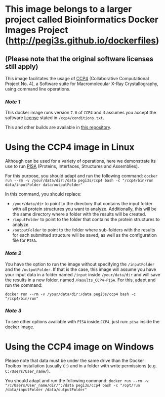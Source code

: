 
# This image belongs to a larger project called Bioinformatics Docker Images Project (http://pegi3s.github.io/dockerfiles)
## (Please note that the original software licenses still apply)

This image facilitates the usage of [CCP4](https://www.ccp4.ac.uk/) (Collaborative Computational Project No. 4), a Software suite for Macromolecular X-Ray Crystallography, using command line operations.

### *Note 1*

This docker image runs version `7.0` of `CCP4` and it assumes you accept the software [license](http://www.ccp4.ac.uk/download/licence.php?pkg=ccp4&os=src) stated in `/ccp4/conditions.txt`.

This and other builds are available in [this repository](http://devtools.fg.oisin.rc-harwell.ac.uk/nightly/7.0/).

# Using the CCP4 image in Linux

Although  can be used for a variety of operations, here we demonstrate its use to run [PISA](https://www.ebi.ac.uk/pdbe/pisa/) (Proteins, Interfaces, Structures and Assemblies).

For this purpose, you should adapt and run the following command: 
`docker run --rm -v /your/data/dir:/data pegi3s/ccp4 bash -c "/ccp4/bin/run data/inputFolder data/outputFolder"`

In this command, you should replace:
- `/your/data/dir` to point to the directory that contains the input folder with all protein structures you want to analyze. Additionally, this will be the same directory where a folder with the results will be created.
- `/inputFolder` to point to the folder that contains the protein structures to analyze.
- `/outputFolder` to point to the folder where sub-folders with the results for each submitted structure will be saved, as well as the configuration file for `PISA`.


### *Note 2*

You have the option to run the image without specifying the `/inputFolder` and the `/outputFolder`. If that is the case, this image will assume you have your input data in a folder named `/input` inside `/your/data/dir` and will save the results in a new folder, named `/Results_CCP4-PISA`. For this, adapt and run the command:

`docker run --rm -v /your/data/dir:/data pegi3s/ccp4 bash -c "/ccp4/bin/run"`



### *Note 3*

To see other options available with `PISA` inside `CCP4`, just run: `pisa` inside the docker image.


# Using the CCP4 image on Windows

Please note that data must be under the same drive than the Docker Toolbox installation (usually `C:`) and in a folder with write permissions (e.g. `C:/Users/User_name/`).

You should adapt and run the following command:
`docker run --rm -v "/c/Users/User_name/dir/":/data pegi3s/ccp4 bash -c "/opt/run /data/inputFolder /data/outputFolder"`

